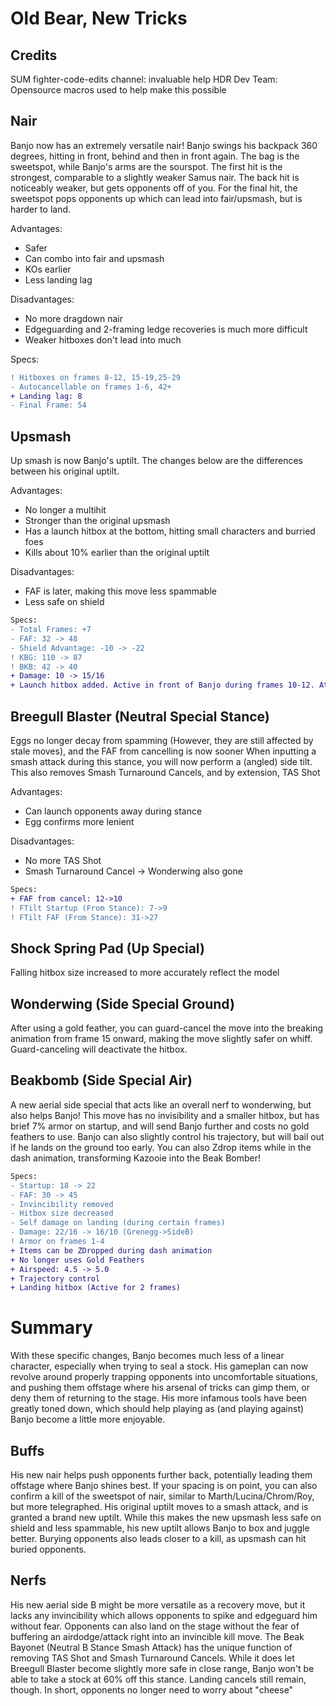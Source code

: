 # Old Bear, New Tricks

## Credits
SUM fighter-code-edits channel: invaluable help
HDR Dev Team: Opensource macros used to help make this possible

## Nair
Banjo now has an extremely versatile nair! Banjo swings his backpack 360 degrees, hitting in front, behind and then in front again. The bag is the sweetspot, while Banjo's arms are the sourspot. The first hit is the strongest, comparable to a slightly weaker Samus nair. The back hit is noticeably weaker, but gets opponents off of you. For the final hit, the sweetspot pops opponents up which can lead into fair/upsmash, but is harder to land.

Advantages:
- Safer
- Can combo into fair and upsmash
- KOs earlier
- Less landing lag

Disadvantages:
- No more dragdown nair
- Edgeguarding and 2-framing ledge recoveries is much more difficult
- Weaker hitboxes don't lead into much

Specs:
```diff
! Hitboxes on frames 8-12, 15-19,25-29
- Autocancellable on frames 1-6, 42+
+ Landing lag: 8
- Final Frame: 54
```

## Upsmash
Up smash is now Banjo's uptilt. The changes below are the differences between his original uptilt.

Advantages:
- No longer a multihit
- Stronger than the original upsmash
- Has a launch hitbox at the bottom, hitting small characters and burried foes
- Kills about 10% earlier than the original uptilt

Disadvantages:
- FAF is later, making this move less spammable
- Less safe on shield

```diff
Specs:
- Total Frames: +7
- FAF: 32 -> 48
- Shield Advantage: -10 -> -22
! KBG: 110 -> 87
! BKB: 42 -> 40
+ Damage: 10 -> 15/16
+ Launch hitbox added. Active in front of Banjo during frames 10-12. Attempts to launch opponents into the main hitbox
```

## Breegull Blaster (Neutral Special Stance)
Eggs no longer decay from spamming (However, they are still affected by stale moves), and the FAF from cancelling is now sooner
When inputting a smash attack during this stance, you will now perform a (angled) side tilt. This also removes Smash Turnaround Cancels, and by extension, TAS Shot

Advantages:
- Can launch opponents away during stance
- Egg confirms more lenient

Disadvantages:
- No more TAS Shot
- Smash Turnaround Cancel -> Wonderwing also gone

```diff
Specs:
+ FAF from cancel: 12->10
! FTilt Startup (From Stance): 7->9
! FTilt FAF (From Stance): 31->27
```

## Shock Spring Pad (Up Special)
Falling hitbox size increased to more accurately reflect the model

## Wonderwing (Side Special Ground)
After using a gold feather, you can guard-cancel the move into the breaking animation from frame 15 onward, making the move slightly safer on whiff. Guard-canceling will deactivate the hitbox.

## Beakbomb (Side Special Air)
A new aerial side special that acts like an overall nerf to wonderwing, but also helps Banjo! This move has no invisibility and a smaller hitbox, but has brief 7% armor on startup, and will send Banjo further and costs no gold feathers to use. Banjo can also slightly control his trajectory, but will bail out if he lands on the ground too early. You can also Zdrop items while in the dash animation, transforming Kazooie into the Beak Bomber!

```diff
Specs:
- Startup: 18 -> 22
- FAF: 30 -> 45
- Invincibility removed
- Hitbox size decreased
- Self damage on landing (during certain frames)
- Damage: 22/16 -> 16/10 (Grenegg->SideB)
! Armor on frames 1-4
+ Items can be ZDropped during dash animation
+ No longer uses Gold Feathers
+ Airspeed: 4.5 -> 5.0
+ Trajectory control
+ Landing hitbox (Active for 2 frames)
```

# Summary

With these specific changes, Banjo becomes much less of a linear character, especially when trying to seal a stock. His gameplan can now revolve around properly trapping opponents into uncomfortable situations, and pushing them offstage where his arsenal of tricks can gimp them, or deny them of returning to the stage. His more infamous tools have been greatly toned down, which should help playing as (and playing against) Banjo become a little more enjoyable.

## Buffs
His new nair helps push opponents further back, potentially leading them offstage where Banjo shines best. If your spacing is on point, you can also confirm a kill of the sweetspot of nair, similar to Marth/Lucina/Chrom/Roy, but more telegraphed. His original uptilt moves to a smash attack, and is granted a brand new uptilt. While this makes the new upsmash less safe on shield and less spammable, his new uptilt allows Banjo to box and juggle better. Burying opponents also leads closer to a kill, as upsmash can hit buried opponents.

## Nerfs
His new aerial side B might be more versatile as a recovery move, but it lacks any invincibility which allows opponents to spike and edgeguard him without fear. Opponents can also land on the stage without the fear of buffering an airdodge/attack right into an invincible kill move. The Beak Bayonet (Neutral B Stance Smash Attack) has the unique function of removing TAS Shot and Smash Turnaround Cancels. While it does let Breegull Blaster become slightly more safe in close range, Banjo won't be able to take a stock at 60% off this stance. Landing cancels still remain, though. In short, opponents no longer need to worry about "cheese"